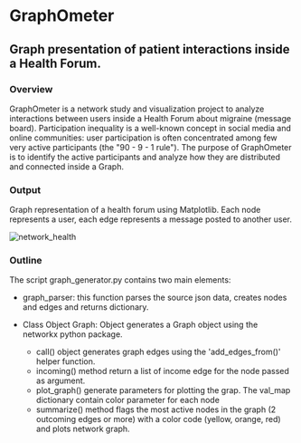 # GraphOmeter
## Graph presentation of patient interactions inside a Health Forum. 

### Overview 

GraphOmeter is a network study and visualization project to analyze interactions between users inside a Health Forum about migraine (message board). Participation inequality is a well-known concept in social media and online communities: user participation is often concentrated among few very active participants (the "90 - 9 - 1 rule"). The purpose of GraphOmeter is to identify the active participants and analyze how they are distributed and connected inside a Graph. 

### Output 
Graph representation of a health forum using Matplotlib. Each node represents a user, each edge represents a message posted to another user.

![network_health](https://user-images.githubusercontent.com/25650135/36640314-03d8e0fa-19ea-11e8-8bdc-a1f1dfa012e6.PNG)


### Outline 

The script graph_generator.py contains two main elements: 

  * graph_parser: this function parses the source json data, creates nodes and edges and returns dictionary. 

  * Class Object Graph: Object generates a Graph object using the networkx python package. 
     * call() object generates graph edges using the 'add_edges_from()' helper function. 
     * incoming() method return a list of income edge for the node passed as argument.
     * plot_graph() generate parameters for plotting the grap. The val_map dictionary contain color parameter for each node 
     * summarize() method flags the most active nodes in the graph (2 outcoming edges or more) with a color code (yellow, orange, red)           and plots network graph. 
  
